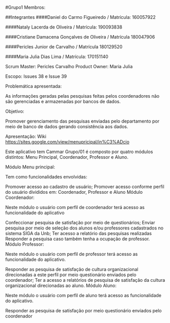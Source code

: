 #Grupo1 Membros:

##Integrantes
####Daniel do Carmo Figueiredo / Matrícula: 160057922

####Nataly Lacerda de Oliveira / Matrícula: 190093838

####Cristiane Damacena Gonçalves de Oliveira / Matrícula 180047906

####Pericles Junior de Carvalho / Matrícula 180129520

####Maria Julia Dias Lima / Matrícula: 170151140

Scrum Master: Pericles Carvalho Product Owner: Maria Julia

Escopo: Issues 38 e Issue 39

Problemática apresentada:

As informações geradas pelas pesquisas feitas pelos coordenadores não são gerenciadas e armazenadas por bancos de dados.

Objetivo:

Promover gerenciamento das pesquisas enviadas pelo departamento por meio de banco de dados gerando consistência aos dados.

Apresentação: Wiki https://sites.google.com/view/menupricipal/in%C3%ADcio

Este aplicativo tem Cammar Grupo/01 é composto por quatro módulos distintos: Menu Principal, Coordenador, Professor e Aluno.

Módulo Menu principal:

Tem como funcionalidades envolvidas:

Promover acesso ao cadastro de usuário;
Promover acesso conforme perfil do usuário divididos em: Coordenador, Professor e Aluno
Módulo Coordenador:

Neste módulo o usuário com perfil de coordenador terá acesso as funcionalidade do aplicativo

Confeccionar pesquisa de satisfação por meio de questionários;
Enviar pesquisa por meio de seleção dos alunos e/ou professores cadastrados no sistema SIGA da Unb;
Ter acesso a relatório das pesquisas realizadas
Responder a pesquisa caso também tenha a ocupação de professor.
Módulo Professor:

Neste módulo o usuário com perfil de professor terá acesso as funcionalidade do aplicativo.

Responder as pesquisa de satisfação de cultura organizacional direcionadas a este perfil por meio questionário enviados pelo coordenador;
Ter a acesso a relatórios de pesquisa de satisfação da cultura organizacional direcionadas ao aluno.
Módulo Aluno:

Neste módulo o usuário com perfil de aluno terá acesso as funcionalidade do aplicativo.

Responder as pesquisa de satisfação por meio questionário enviados pelo coordenador

